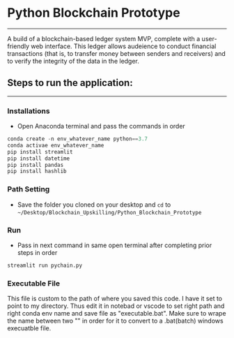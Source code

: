 # Python Blockchain Prototype
_______

A build of a blockchain-based ledger system MVP, complete with a user-friendly web interface. This ledger allows audeience to conduct financial transactions (that is, to transfer money between senders and receivers) and to verify the integrity of the data in the ledger.


## Steps to run the application:
__________________________________
### Installations
* Open Anaconda terminal and pass the commands in order
```python
conda create -n env_whatever_name python==3.7
conda activae env_whatever_name
pip install streamlit
pip install datetime 
pip install pandas 
pip install hashlib
```
### Path Setting

* Save the folder you cloned on your desktop and `cd` to `~/Desktop/Blockchain_Upskilling/Python_Blockchain_Prototype`

### Run

* Pass in next command in same open terminal after completing prior steps in order

```python
streamlit run pychain.py
```
### Executable File

This file is custom to the path of where you saved this code. I have it set to point to my directory. Thus edit it in notebad or vscode 
to set right path and right conda env name and save file as "executable.bat". Make sure to wrape the name between two "" in order for it
to convert to a .bat(batch) windows execuatble file.

